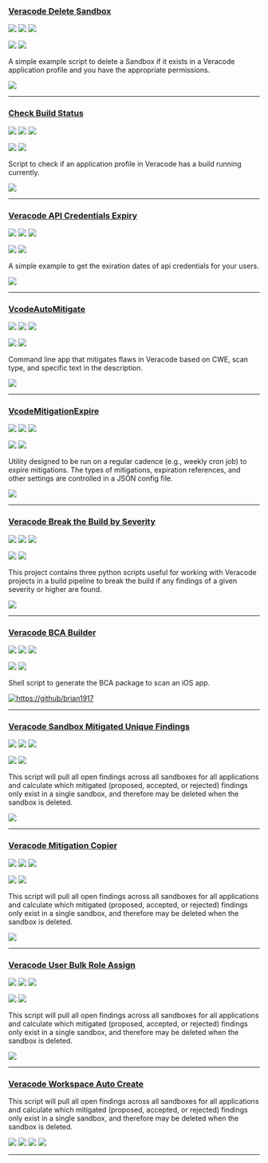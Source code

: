 ### [Veracode Delete Sandbox](https://github.com/christyson/veracode_delete_sandbox)

![](https://img.shields.io/github/stars/christyson/veracode_delete_sandbox.svg?style=social)
![](https://img.shields.io/github/forks/christyson/veracode_delete_sandbox.svg?style=social)
![](https://img.shields.io/github/watchers/christyson/veracode_delete_sandbox.svg?style=social)

![](https://img.shields.io/github/languages/top/christyson/veracode_delete_sandbox)
![](https://img.shields.io/github/contributors/christyson/veracode_delete_sandbox)

A simple example script to delete a Sandbox if it exists in a Veracode application profile and you have the appropriate permissions.

[![](https://img.shields.io/github/followers/christyson?label=christyson&style=social)](https://github.com/christyson)

---
### [Check Build Status](https://github.com/christyson/check_build_status)

![](https://img.shields.io/github/stars/christyson/check_build_status.svg?style=social)
![](https://img.shields.io/github/forks/christyson/check_build_status.svg?style=social)
![](https://img.shields.io/github/watchers/christyson/check_build_status.svg?style=social)

![](https://img.shields.io/github/languages/top/christyson/check_build_status)
![](https://img.shields.io/github/contributors/christyson/check_build_status)

Script to check if an application profile in Veracode has a build running currently.

[![](https://img.shields.io/github/followers/christyson?label=christyson&style=social)](https://github.com/christyson)

---
### [Veracode API Credentials Expiry](https://github.com/christyson/veracode-python-api_credentials_expiry-example)

![](https://img.shields.io/github/stars/christyson/veracode-python-api_credentials_expiry-example.svg?style=social)
![](https://img.shields.io/github/forks/christyson/veracode-python-api_credentials_expiry-example.svg?style=social)
![](https://img.shields.io/github/watchers/christyson/veracode-python-api_credentials_expiry-example.svg?style=social)

![](https://img.shields.io/github/languages/top/christyson/veracode-python-api_credentials_expiry-example)
![](https://img.shields.io/github/contributors/christyson/veracode-python-api_credentials_expiry-example)

A simple example to get the exiration dates of api credentials for your users.

[![](https://img.shields.io/github/followers/christyson?label=christyson&style=social)](https://github.com/christyson)

---
### [VcodeAutoMitigate](https://github.com/brian1917/vcodeAutoMitigate)

![](https://img.shields.io/github/stars/brian1917/vcodeAutoMitigate.svg?style=social)
![](https://img.shields.io/github/forks/brian1917/vcodeAutoMitigate.svg?style=social)
![](https://img.shields.io/github/watchers/brian1917/vcodeAutoMitigate.svg?style=social)

![](https://img.shields.io/github/languages/top/brian1917/vcodeAutoMitigate)
![](https://img.shields.io/github/contributors/brian1917/vcodeAutoMitigate)

Command line app that mitigates flaws in Veracode based on CWE, scan type, and specific text in the description.

[![](https://img.shields.io/github/followers/brian1917?label=brian1917&style=social)](https://github.com/brian1917)

---
### [VcodeMitigationExpire](https://github.com/brian1917/vcodeMitigationExpire)

![](https://img.shields.io/github/stars/brian1917/vcodeMitigationExpire.svg?style=social)
![](https://img.shields.io/github/forks/brian1917/vcodeMitigationExpire.svg?style=social)
![](https://img.shields.io/github/watchers/brian1917/vcodeMitigationExpire.svg?style=social)

![](https://img.shields.io/github/languages/top/brian1917/vcodeMitigationExpire)
![](https://img.shields.io/github/contributors/brian1917/vcodeMitigationExpire)

Utility designed to be run on a regular cadence (e.g., weekly cron job) to expire mitigations. The types of mitigations, expiration references, and other settings are controlled in a JSON config file.

[![](https://img.shields.io/github/followers/brian1917?label=brian1917&style=social)](https://github.com/brian1917)

---
### [Veracode Break the Build by Severity](https://github.com/christyson/Veracode-Break-The-Build-By-Severity)

![](https://img.shields.io/github/stars/christyson/Veracode-Break-The-Build-By-Severity.svg?style=social)
![](https://img.shields.io/github/forks/christyson/Veracode-Break-The-Build-By-Severity.svg?style=social)
![](https://img.shields.io/github/watchers/christyson/Veracode-Break-The-Build-By-Severity.svg?style=social)

![](https://img.shields.io/github/languages/top/christyson/Veracode-Break-The-Build-By-Severity)
![](https://img.shields.io/github/contributors/christyson/Veracode-Break-The-Build-By-Severity)

This project contains three python scripts useful for working with Veracode projects in a build pipeline to break the build if any findings of a given severity or higher are found.

[![](https://img.shields.io/github/followers/christyson?label=christyson&style=social)](https://github.com/christyson)

---
### [Veracode BCA Builder](https://github.com/brian1917/veracode-bca-builder)

![](https://img.shields.io/github/stars/brian1917/veracode-bca-builder.svg?style=social)
![](https://img.shields.io/github/forks/brian1917/veracode-bca-builder.svg?style=social)
![](https://img.shields.io/github/watchers/brian1917/veracode-bca-builder.svg?style=social)

![](https://img.shields.io/github/languages/top/brian1917/veracode-bca-builder)
![](https://img.shields.io/github/contributors/brian1917/veracode-bca-builder)

Shell script to generate the BCA package to scan an iOS app.

[![https://github/brian1917](https://img.shields.io/github/followers/brian1917?label=brian1917&style=social)](https://github.com/brian1917)

---
### [Veracode Sandbox Mitigated Unique Findings](https://github.com/ctcampbell/veracode-sandbox-mitigated-unique-findings)

![](https://img.shields.io/github/stars/ctcampbell/veracode-sandbox-mitigated-unique-findings.svg?style=social)
![](https://img.shields.io/github/forks/ctcampbell/veracode-sandbox-mitigated-unique-findings.svg?style=social)
![](https://img.shields.io/github/watchers/ctcampbell/veracode-sandbox-mitigated-unique-findings.svg?style=social)

![](https://img.shields.io/github/languages/top/ctcampbell/veracode-sandbox-mitigated-unique-findings)
![](https://img.shields.io/github/contributors/ctcampbell/veracode-sandbox-mitigated-unique-findings)

This script will pull all open findings across all sandboxes for all applications and calculate which mitigated (proposed, accepted, or rejected) findings only exist in a single sandbox, and therefore may be deleted when the sandbox is deleted.

[![](https://img.shields.io/github/followers/brian1917?label=ctcampbell&style=social)](https://github.com/ctcampbell)

---
### [Veracode Mitigation Copier](https://github.com/tjarrettveracode/veracode-mitigation-copier)

![](https://img.shields.io/github/stars/tjarrettveracode/veracode-mitigation-copier.svg?style=social)
![](https://img.shields.io/github/forks/tjarrettveracode/veracode-mitigation-copier.svg?style=social)
![](https://img.shields.io/github/watchers/tjarrettveracode/veracode-mitigation-copier.svg?style=social)

![](https://img.shields.io/github/languages/top/tjarrettveracode/veracode-mitigation-copier)
![](https://img.shields.io/github/contributors/tjarrettveracode/veracode-mitigation-copier)

This script will pull all open findings across all sandboxes for all applications and calculate which mitigated (proposed, accepted, or rejected) findings only exist in a single sandbox, and therefore may be deleted when the sandbox is deleted.

[![](https://img.shields.io/github/followers/tjarrettveracode?label=tjarrettveracode&style=social)](https://github.com/tjarrettveracode)

---
### [Veracode User Bulk Role Assign](https://github.com/tjarrettveracode/veracode-user-bulk-role-assign)

![](https://img.shields.io/github/stars/tjarrettveracode/veracode-user-bulk-role-assign.svg?style=social)
![](https://img.shields.io/github/forks/tjarrettveracode/veracode-user-bulk-role-assign.svg?style=social)
![](https://img.shields.io/github/watchers/tjarrettveracode/veracode-user-bulk-role-assign.svg?style=social)

![](https://img.shields.io/github/languages/top/tjarrettveracode/veracode-user-bulk-role-assign)
![](https://img.shields.io/github/contributors/tjarrettveracode/veracode-user-bulk-role-assign)

This script will pull all open findings across all sandboxes for all applications and calculate which mitigated (proposed, accepted, or rejected) findings only exist in a single sandbox, and therefore may be deleted when the sandbox is deleted.

[![](https://img.shields.io/github/followers/tjarrettveracode?label=tjarrettveracode&style=social)](https://github.com/tjarrettveracode)

---
### [Veracode Workspace Auto Create](https://github.com/tjarrettveracode/veracode-workspace-auto-create)

This script will pull all open findings across all sandboxes for all applications and calculate which mitigated (proposed, accepted, or rejected) findings only exist in a single sandbox, and therefore may be deleted when the sandbox is deleted.

![](https://img.shields.io/github/stars/tjarrettveracode/veracode-workspace-auto-create.svg)
![](https://img.shields.io/github/languages/top/tjarrettveracode/veracode-workspace-auto-create)
![](https://img.shields.io/github/contributors/tjarrettveracode/veracode-workspace-auto-create)
[![](https://img.shields.io/github/followers/tjarrettveracode?label=tjarrettveracode&style=social)](https://github.com/tjarrettveracode)

---